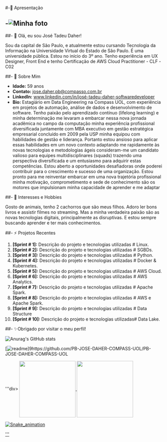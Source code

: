 #-🌱 Apresentação

## -![Minha foto](https://github.com/PB-JOSE-DAHER-COMPASS-UOL/SPRINTS_PB_AWS_CLOUD_DATA_ENGENIEERING/blob/main/foto.jpg?raw=true)


##- 👋 Olá, eu sou José Tadeu Daher!


Sou da capital de São Paulo, e atualmente estou cursando Tecnologia da Informação na Universidade Virtual do Estado de São Paulo. É uma universidade pública. Estou no início do 3º ano. Tenho experiência em UX Designer, Front End e tenho Certificação de AWS Cloud Practitioner - CLF -C02

##- 👀 Sobre Mim

- **Idade:** 59 anos
- **Contato:** jose.daher.pb@compasso.com.br
- **LinkedIn:** www.linkedin.com/in/josé-tadeu-daher-softwaredeveloper
- **Bio:** Estagiário em Data Engineering na Compass UOL, com experiência em projetos de automação, análise de dados e desenvolvimento de software.
Tenho paixão pelo aprendizado contínuo (lifelong learning) e minha determinação me levaram a embarcar nessa nova jornada acadêmica no campo da computação minha experiência profissional diversificada juntamente com MBA executivo em gestão estratégica empresarial concluído em 2009 pela USP minha equipou com habilidades de gestão e liderança. Portanto estou ansioso para aplicar essas habilidades em um novo contexto adaptando me rapidamente às novas tecnologias e metodologias ágeis consideram-me um candidato valioso para equipes multidisciplinares (squads) trazendo uma perspectiva diversificada e um entusiasmo para adquirir estas competências. Estou aberto a oportunidades desafiadoras onde poderei contribuir para o crescimento e sucesso de uma organização. Estou pronto para me reinventar embarcar em uma nova trajetória profissional minha motivação, comprometimento   e sede de conhecimento são os motores que impulsionam minha capacidade de aprender e me adaptar 


##- 💞️ Interesses e Hobbies

Gosto de animais, tenho 2 cachorros que são meus filhos. Adoro ler bons livros e assistir filmes no streaming. Mas a minha verdadeira paixão são as novas tecnologias digitais, principalmente as disruptivas. E estou sempre buscando aprender e ter mais conhecimentos.

##- ⚡ Projetos Recentes

1.  **[Sprint # 1]:** Descrição do projeto e tecnologias utilizadas # Linux.
2.  **[Sprint # 2]:** Descrição do projeto e tecnologias utilizadas # SGBDs.
3.  **[Sprint # 3]:** Descrição do projeto e tecnologias utilizadas # Python.
4.  **[Sprint # 4]:** Descrição do projeto e tecnologias utilizadas # Docker & Kubernetes.
5.  **[Sprint # 5]:** Descrição do projeto e tecnologias utilizadas # AWS Cloud.
6.  **[Sprint # 6]:** Descrição do projeto e tecnologias utilizadas # AWS Analytics.
7.  **[Sprint # 7]:** Descrição do projeto e tecnologias utilizadas # Apache Spark.
8.  **[Sprint # 8]:** Descrição do projeto e tecnologias utilizadas # AWS e Apache Spark.
9.  **[Sprint # 9]:** Descrição do projeto e tecnologias utilizadas # Data Structure
10. **[Sprint # 10]:** Descrição do projeto e tecnologias utilizadas# Data Lake.

##- ✨Obrigado por visitar o meu perfil!


![Anurag's GitHub stats](https://github-readme-stats.vercel.app/api?username=PB-JOSE-DAHER-COMPASS-UOL&show_icons=true&bg_color=00000000)

[![readme](https://github-readme-stats.vercel.app/api/pin/?PB-JOSE-DAHER-COMPASS-UOL=PB-JOSE-DAHER-COMPASS-UOL&repo=PB-JOSE-DAHER-COMPASS-UOL&theme=react)]9https://github.com/PB-JOSE-DAHER-COMPASS-UOL/PB-JOSE-DAHER-COMPASS-UOL

'''div>
    <a href="https://github.com/PB-JOSE-DAHER-COMPASS-UOL">
      <img height="180em" align="center" src="https://github-readme-stats.vercel.app/api?username=PB-JOSE-DAHER-COMPASS-UOL&show_icons=true&theme=react&include_all_commits=true&count_private=true"/>
      <img height="180em" align="center" src="https://github-readme-stats.vercel.app/api/top-langs/?username=PB-JOSE-DAHER-COMPASS-UOL&layout=compact&langs_count=7&theme=react" />

![Snake_animation](https://github.com/PB-JOSE-DAHER-COMPASS-UOL/PB-JOSE-DAHER-COMPASS-UOL/blob/output/github-contribution-grid-snake.svg)

</div>'''
